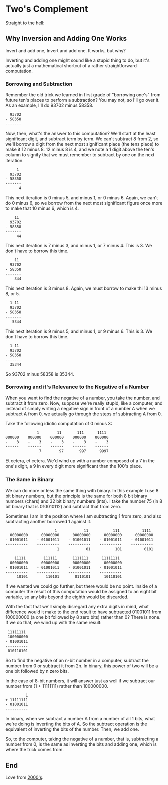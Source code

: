 # Two's Complement

Straight to the hell:

## Why Inversion and Adding One Works

Invert and add one, Invert and add one. It works, but why?

Inverting and adding one might sound like a stupid thing to do, but it's actually just a mathematical shortcut of a rather straightforward computation.

### Borrowing and Subtraction

Remember the old trick we learned in first grade of "borrowing one's" from future ten's places to perform a subtraction? You may not, so I'll go over it. As an example, I'll do 93702 minus 58358.

```txt
  93702
- 58358
-------
```

Now, then, what's the answer to this computation? We'll start at the least significant digit, and subtract term by term. We can't subtract 8 from 2, so we'll borrow a digit from the next most significant place (the tens place) to make it 12 minus 8. 12 minus 8 is 4, and we note a 1 digit above the ten's column to signify that we must remember to subtract by one on the next iteration.

```txt
     1
  93702
- 58358
-------
      4
```

This next iteration is 0 minus 5, and minus 1, or 0 minus 6. Again, we can't do 0 minus 6, so we borrow from the next most significant figure once more to make that 10 minus 6, which is 4.

```txt
    11
  93702
- 58358
-------
     44
```

This next iteration is 7 minus 3, and minus 1, or 7 minus 4. This is 3. We don't have to borrow this time.

```txt
    11
  93702
- 58358
-------
    344
```

This next iteration is 3 minus 8. Again, we must borrow to make thi 13 minus 8, or 5.

```txt
  1 11
  93702
- 58358
-------
   5344
```

This next iteration is 9 minus 5, and minus 1, or 9 minus 6. This is 3. We don't have to borrow this time.

```txt
  1 11
  93702
- 58358
-------
  35344
```

So 93702 minus 58358 is 35344.

### Borrowing and it's Relevance to the Negative of a Number

When you want to find the negative of a number, you take the number, and subtract it from zero. Now, suppose we're really stupid, like a computer, and instead of simply writing a negative sign in front of a number A when we subtract A from 0, we actually go through the steps of subtracting A from 0.

Take the following idiotic computation of 0 minus 3:

```txt
              1        11       111      1111
000000    000000    000000    000000    000000
-    3    -    3    -    3    -    3    -    3
------    ------    ------    ------    ------
               7        97       997      9997
```

Et cetera, et cetera. We'd wind up with a number composed of a 7 in the one's digit, a 9 in every digit more significant than the 100's place.

### The Same in Binary

We can do more or less the same thing with binary. In this example I use 8 bit binary numbers, but the principle is the same for both 8 bit binary numbers (chars) and 32 bit binary numbers (ints). I take the number 75 (in 8 bit binary that is 010010112) and subtract that from zero.

Sometimes I am in the position where I am subtracting 1 from zero, and also subtracting another borrowed 1 against it.

```txt
                      1            11           111          1111
  00000000      00000000      00000000      00000000      00000000
- 01001011    - 01001011    - 01001011    - 01001011    - 01001011
----------    ----------    ----------    ----------    ----------
                       1            01           101          0101

    11111        111111       1111111      11111111
  00000000      00000000      00000000      00000000
- 01001011    - 01001011    - 01001011    - 01001011
----------    ----------    ----------    ----------
     10101        110101       0110101      10110101
```

If we wanted we could go further, but there would be no point. Inside of a computer the result of this computation would be assigned to an eight bit variable, so any bits beyond the eighth would be discarded.

With the fact that we'll simply disregard any extra digits in mind, what difference would it make to the end result to have subtracted 01001011 from 100000000 (a one bit followed by 8 zero bits) rather than 0? There is none. If we do that, we wind up with the same result:

```txt
 11111111
 100000000
- 01001011
----------
 010110101
```

So to find the negative of an n-bit number in a computer, subtract the number from 0 or subtract it from 2n. In binary, this power of two will be a one bit followed by n zero bits.

In the case of 8-bit numbers, it will answer just as well if we subtract our number from (1 + 11111111) rather than 100000000.

```txt
         1
+ 11111111
- 01001011
----------
```

In binary, when we subtract a number A from a number of all 1 bits, what we're doing is inverting the bits of A. So the subtract operation is the equivalent of inverting the bits of the number. Then, we add one.

So, to the computer, taking the negative of a number, that is, subtracting a number from 0, is the same as inverting the bits and adding one, which is where the trick comes from.

## End

Love from [2000's](https://www.cs.cornell.edu/~tomf/notes/cps104/twoscomp.html).
